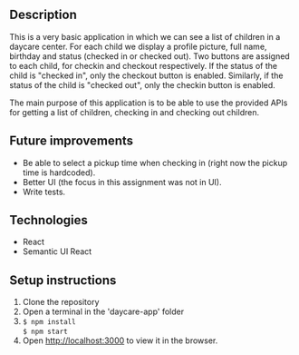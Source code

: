 ## Description

This is a very basic application in which we can see a list of children in a daycare center. For each child we display a profile picture, full name, birthday and status (checked in or checked out). Two buttons are assigned to each child, for checkin and checkout respectively. If the status of the child is "checked in", only the checkout button is enabled. Similarly, if the status of the child is "checked out", only the checkin button is enabled.

The main purpose of this application is to be able to use the provided APIs for getting a list of children, checking in and checking out children.

## Future improvements 

- Be able to select a pickup time when checking in (right now the pickup time is hardcoded).
- Better UI (the focus in this assignment was not in UI).
- Write tests.

## Technologies

- React
- Semantic UI React

## Setup instructions

1. Clone the repository
2. Open a terminal in the 'daycare-app' folder
3. `$ npm install`  
   `$ npm start`
4. Open [http://localhost:3000](http://localhost:3000) to view it in the browser.
